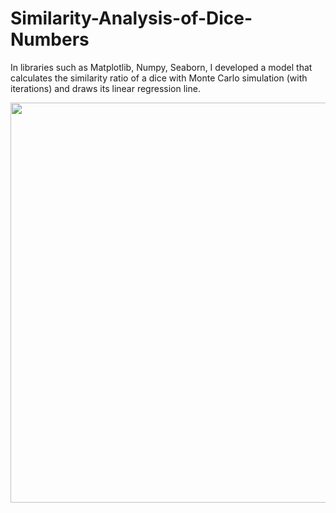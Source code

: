 # Similarity-Analysis-of-Dice-Numbers
In libraries such as Matplotlib, Numpy, Seaborn, I developed a model that calculates the similarity ratio of a dice with Monte Carlo simulation (with iterations) and draws its linear regression line.


<img  src = "https://user-images.githubusercontent.com/25516047/187803254-d154c187-7994-4b23-9975-aed688fc128f.PNG" align="center" height="640" width=auto />
